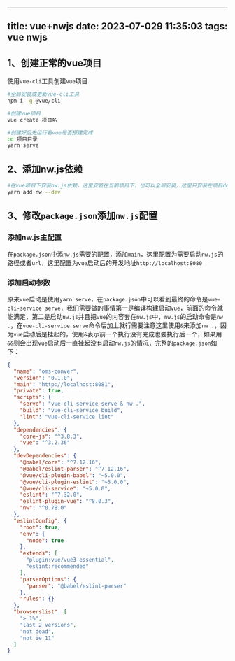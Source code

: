 
---
title: vue+nwjs
date: 2023-07-029 11:35:03
tags: vue nwjs
---

## 1、创建正常的vue项目

使用`vue-cli`工具创建`vue`项目

```bash
#全局安装或更新vue-cli工具
npm i -g @vue/cli

#创建vue项目
vue create 项目名

#创建好后先运行看vue是否搭建完成
cd 项目目录
yarn serve
```



## 2、添加nw.js依赖

```bash
#在vue项目下安装nw.js依赖，这里安装在当前项目下，也可以全局安装，这里只安装在项目dev环境中
yarn add nw --dev
```



## 3、修改`package.json`添加`nw.js`配置

### 添加nw.js主配置

在`package.json`中添`nw.js`需要的配置，添加`main`，这里配置为需要启动`nw.js`的路径或者`url`，这里配置为`vue`启动后的开发地址`http://localhost:8080`

### 添加启动参数

原来`vue`启动是使用`yarn serve`，在`package.json`中可以看到最终的命令是`vue-cli-service serve`，我们需要做的事情第一是编译构建启动`vue`，前面的命令就能满足，第二是启动`nw.js`并且把`vue`的内容套在`nw.js`中，`nw.js`的启动命令是`nw .`，在`vue-cli-service serve`命令后加上就行需要注意这里使用`&`来添加`nw .`，因为`vue`启动后是挂起的，使用`&`表示前一个执行没有完成也要执行后一个，如果用`&&`则会出现`vue`启动后一直挂起没有启动`nw.js`的情况，完整的`package.json`如下：

```json
{
  "name": "oms-conver",
  "version": "0.1.0",
  "main": "http://localhost:8081",
  "private": true,
  "scripts": {
    "serve": "vue-cli-service serve & nw .",
    "build": "vue-cli-service build",
    "lint": "vue-cli-service lint"
  },
  "dependencies": {
    "core-js": "^3.8.3",
    "vue": "^3.2.36"
  },
  "devDependencies": {
    "@babel/core": "^7.12.16",
    "@babel/eslint-parser": "^7.12.16",
    "@vue/cli-plugin-babel": "~5.0.0",
    "@vue/cli-plugin-eslint": "~5.0.0",
    "@vue/cli-service": "~5.0.0",
    "eslint": "^7.32.0",
    "eslint-plugin-vue": "^8.0.3",
    "nw": "^0.78.0"
  },
  "eslintConfig": {
    "root": true,
    "env": {
      "node": true
    },
    "extends": [
      "plugin:vue/vue3-essential",
      "eslint:recommended"
    ],
    "parserOptions": {
      "parser": "@babel/eslint-parser"
    },
    "rules": {}
  },
  "browserslist": [
    "> 1%",
    "last 2 versions",
    "not dead",
    "not ie 11"
  ]
}

```


